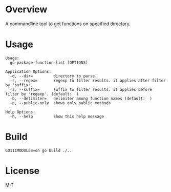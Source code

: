 # Overview

A commandline tool to get functions on specified directory.

# Usage

```
Usage:
  go-package-function-list [OPTIONS]

Application Options:
  -d, --dir=         directory to parse.
  -r, --regex=       regexp to filter results. it applies after filter by 'suffix'.
  -s, --suffix=      suffix to filter results. it applies before filter by 'regexp'. (default:  )
  -b, --delimiter=   delimiter among function names (default:  )
  -p, --public-only  shows only public methods

Help Options:
  -h, --help         Show this help message
```

# Build

```
GO111MODULES=on go build ./...
```

# License

MIT